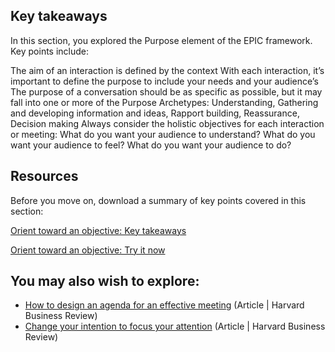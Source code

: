 ## Key takeaways

In this section, you explored the Purpose element of the EPIC framework. Key points include:

The aim of an interaction is defined by the context
With each interaction, it’s important to define the purpose to include your needs and your audience’s
The purpose of a conversation should be as specific as possible, but it may fall into one or more of the Purpose Archetypes: Understanding, Gathering and developing information and ideas, Rapport building, Reassurance, Decision making
Always consider the holistic objectives for each interaction or meeting: What do you want your audience to understand? What do you want your audience to feel? What do you want your audience to do?

## Resources
Before you move on, download a summary of key points covered in this section:

[Orient toward an objective: Key takeaways](https://github.com/adeleke123/Mckinsey-Forward-Program/files/11602742/CFI-L3-Purpose-KeyTakeaways.pdf)

[Orient toward an objective: Try it now](https://github.com/adeleke123/Mckinsey-Forward-Program/files/11602748/CFI-L3-TryitNow.1.pptx)


## You may also wish to explore:

+ [How to design an agenda for an effective meeting](https://hbr.org/2015/03/how-to-design-an-agenda-for-an-effective-meeting) (Article | Harvard Business Review)
+ [Change your intention to focus your attention](https://hbr.org/2014/01/change-your-intention-to-focus-your-attention) (Article | Harvard Business Review)

